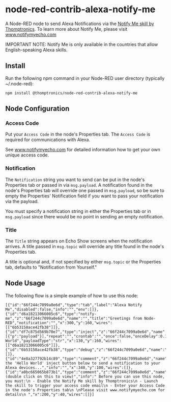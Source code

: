 # node-red-contrib-alexa-notify-me
A Node-RED node to send Alexa Notifications via the [Notify Me skill by Thomptronics](https://amzn.to/3qenUdA). To learn more about Notify Me, please visit www.notifymyecho.com


IMPORTANT NOTE: Notify Me is only available in the countries that allow English-speaking Alexa skills.

## Install
Run the following npm command in your Node-RED user directory (typically ~/.node-red):
```
npm install @thomptronics/node-red-contrib-alexa-notify-me
```

## Node Configuration

### Access Code
Put your ```Access Code``` in the node's Properties tab.  The ```Access Code``` is required for communications with Alexa.

See www.notifymyecho.com for detailed information how to get your own unique access code.


### Notification
The ```Notification```  string you want to send can be put in the node's Properties tab or passed in via ```msg.payload```. A notification found in the node's Properties tab will override one passed in <code>msg.payload</code>, so be sure to empty the Properties' Notification field if you want to pass your notification via the payload.

You must specify a notification string in either the Properties tab or in ```msg.payload``` since there would be no point in sending an empty notification.


### Title
The ```Title``` string appears on Echo Show screens when the notification arrives. A title passed in <code>msg.topic</code> will override any title found in the node's Properties tab.</p> A title is optional and, if not specified by either ```msg.topic``` or the Properties tab, defaults to "Notification from Yourself."

## Node Usage
The following flow is a simple example of how to use this node:
```
[{"id":"66f244c7099a0e6d","type":"tab","label":"Alexa Notify Me","disabled":false,"info":"","env":[]},{"id":"d6a18213066005c6","type":"notify-me","z":"66f244c7099a0e6d","name":"","title":"Greetings from Node-RED","notification":"","x":300,"y":160,"wires":[["6b53158ace42fb38"]]},{"id":"df7c875d569b70e7","type":"inject","z":"66f244c7099a0e6d","name":"","props":[{"p":"payload"}],"repeat":"","crontab":"","once":false,"onceDelay":0.1,"topic":"","payload":"Hello World","payloadType":"str","x":130,"y":160,"wires":[["d6a18213066005c6"]]},{"id":"6b53158ace42fb38","type":"debug","z":"66f244c7099a0e6d","name":"","active":true,"tosidebar":true,"console":false,"tostatus":false,"complete":"true","targetType":"full","statusVal":"","statusType":"auto","x":450,"y":160,"wires":[]},{"id":"4e8a327792b14c89","type":"comment","z":"66f244c7099a0e6d","name":"Press the 'Hello World' inject button below to send a notification to your Alexa devices...","info":"","x":340,"y":100,"wires":[]},{"id":"a0bc665065b873b1","type":"comment","z":"66f244c7099a0e6d","name":"Prerequisites (double click on this to view)","info":" Before you can use this node, you must:\n - Enable the Notify Me skill by Thomptronics\n - Launch the skill to trigger your access code email\n - Enter your Access Code in the node's Properties tab\n \nPlease visit www.notifymyecho.com for details\n ","x":200,"y":40,"wires":[]}]
```
